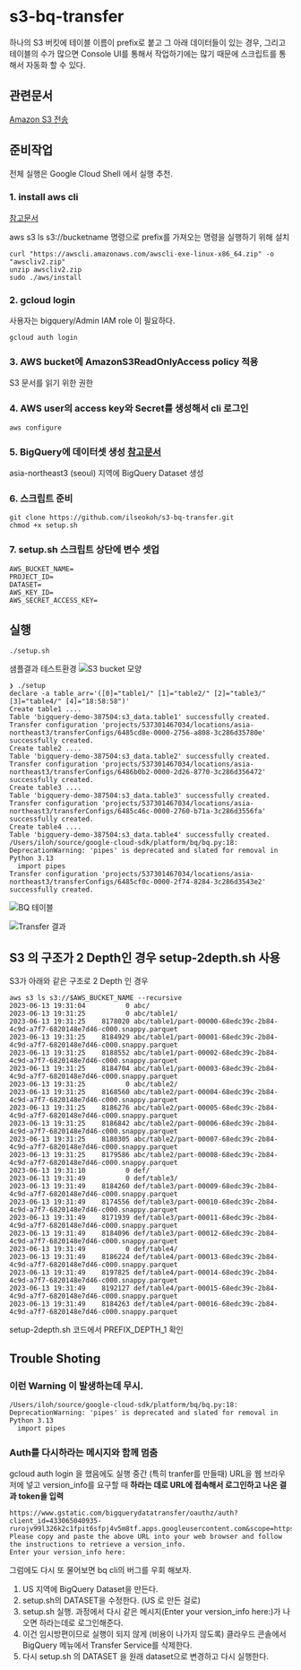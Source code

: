 # s3-bq-transfer
하나의 S3 버킷에 테이블 이름이 prefix로 붙고 그 아래 데이터들이 있는 경우, 그리고 테이블의 수가 많으면 Console UI를 통해서 작업하기에는 많기 때문에 스크립트를 통해서 자동화 할 수 있다. 

## 관련문서
[Amazon S3 전송](https://cloud.google.com/bigquery/docs/s3-transfer?hl=ko)

## 준비작업
전체 실행은 Google Cloud Shell 에서 실행 추천. 

### 1. install aws cli 
[참고문서](https://docs.aws.amazon.com/cli/latest/userguide/getting-started-install.html)

aws s3 ls s3://bucketname 명령으로 prefix를 가져오는 명령을 실행하기 위해 설치
```
curl "https://awscli.amazonaws.com/awscli-exe-linux-x86_64.zip" -o "awscliv2.zip"
unzip awscliv2.zip
sudo ./aws/install
```

### 2. gcloud login 
사용자는 bigquery/Admin IAM role 이 필요하다. 
```
gcloud auth login
```

### 3. AWS bucket에 AmazonS3ReadOnlyAccess policy 적용
S3 문서를 읽기 위한 권한 

### 4. AWS user의 access key와 Secret를 생성해서 cli 로그인 
```
aws configure
```

### 5. BigQuery에 데이터셋 생성 [참고문서](https://cloud.google.com/bigquery/docs/datasets?hl=ko)
asia-northeast3 (seoul) 지역에 BigQuery Dataset 생성

### 6. 스크립트 준비 
```
git clone https://github.com/ilseokoh/s3-bq-transfer.git
chmod +x setup.sh
```

### 7. setup.sh 스크립트 상단에 변수 셋업

```
AWS_BUCKET_NAME=
PROJECT_ID=
DATASET=
AWS_KEY_ID=
AWS_SECRET_ACCESS_KEY=
```

## 실행 

```
./setup.sh
```

샘플결과 
테스트환경
![S3 bucket 모양](images/s3-bucket.png)
```
❯ ./setup
declare -a table_arr='([0]="table1/" [1]="table2/" [2]="table3/" [3]="table4/" [4]="18:58:58")'
Create table1 ....
Table 'bigquery-demo-387504:s3_data.table1' successfully created.
Transfer configuration 'projects/537301467034/locations/asia-northeast3/transferConfigs/6485cd8e-0000-2756-a808-3c286d35780e' successfully created.
Create table2 ....
Table 'bigquery-demo-387504:s3_data.table2' successfully created.
Transfer configuration 'projects/537301467034/locations/asia-northeast3/transferConfigs/6486b0b2-0000-2d26-8770-3c286d356472' successfully created.
Create table3 ....
Table 'bigquery-demo-387504:s3_data.table3' successfully created.
Transfer configuration 'projects/537301467034/locations/asia-northeast3/transferConfigs/6485c46c-0000-2760-b71a-3c286d3556fa' successfully created.
Create table4 ....
Table 'bigquery-demo-387504:s3_data.table4' successfully created.
/Users/iloh/source/google-cloud-sdk/platform/bq/bq.py:18: DeprecationWarning: 'pipes' is deprecated and slated for removal in Python 3.13
  import pipes
Transfer configuration 'projects/537301467034/locations/asia-northeast3/transferConfigs/6485cf0c-0000-2f74-8284-3c286d3543e2' successfully created.
```

![BQ 테이블](images/result.png)

![Transfer 결과](images/transfer_result.png)

## S3 의 구조가 2 Depth인 경우 setup-2depth.sh 사용
S3가 아래와 같은 구조로 2 Depth 인 경우
```
aws s3 ls s3://$AWS_BUCKET_NAME --recursive
2023-06-13 19:31:04          0 abc/
2023-06-13 19:31:25          0 abc/table1/
2023-06-13 19:31:25    8178020 abc/table1/part-00000-68edc39c-2b84-4c9d-a7f7-6820148e7d46-c000.snappy.parquet
2023-06-13 19:31:25    8184929 abc/table1/part-00001-68edc39c-2b84-4c9d-a7f7-6820148e7d46-c000.snappy.parquet
2023-06-13 19:31:25    8188552 abc/table1/part-00002-68edc39c-2b84-4c9d-a7f7-6820148e7d46-c000.snappy.parquet
2023-06-13 19:31:25    8184704 abc/table1/part-00003-68edc39c-2b84-4c9d-a7f7-6820148e7d46-c000.snappy.parquet
2023-06-13 19:31:25          0 abc/table2/
2023-06-13 19:31:25    8168560 abc/table2/part-00004-68edc39c-2b84-4c9d-a7f7-6820148e7d46-c000.snappy.parquet
2023-06-13 19:31:25    8186276 abc/table2/part-00005-68edc39c-2b84-4c9d-a7f7-6820148e7d46-c000.snappy.parquet
2023-06-13 19:31:25    8186842 abc/table2/part-00006-68edc39c-2b84-4c9d-a7f7-6820148e7d46-c000.snappy.parquet
2023-06-13 19:31:25    8180305 abc/table2/part-00007-68edc39c-2b84-4c9d-a7f7-6820148e7d46-c000.snappy.parquet
2023-06-13 19:31:25    8179586 abc/table2/part-00008-68edc39c-2b84-4c9d-a7f7-6820148e7d46-c000.snappy.parquet
2023-06-13 19:31:10          0 def/
2023-06-13 19:31:49          0 def/table3/
2023-06-13 19:31:49    8184260 def/table3/part-00009-68edc39c-2b84-4c9d-a7f7-6820148e7d46-c000.snappy.parquet
2023-06-13 19:31:49    8174556 def/table3/part-00010-68edc39c-2b84-4c9d-a7f7-6820148e7d46-c000.snappy.parquet
2023-06-13 19:31:49    8171939 def/table3/part-00011-68edc39c-2b84-4c9d-a7f7-6820148e7d46-c000.snappy.parquet
2023-06-13 19:31:49    8184096 def/table3/part-00012-68edc39c-2b84-4c9d-a7f7-6820148e7d46-c000.snappy.parquet
2023-06-13 19:31:49          0 def/table4/
2023-06-13 19:31:49    8186224 def/table4/part-00013-68edc39c-2b84-4c9d-a7f7-6820148e7d46-c000.snappy.parquet
2023-06-13 19:31:49    8197825 def/table4/part-00014-68edc39c-2b84-4c9d-a7f7-6820148e7d46-c000.snappy.parquet
2023-06-13 19:31:49    8192127 def/table4/part-00015-68edc39c-2b84-4c9d-a7f7-6820148e7d46-c000.snappy.parquet
2023-06-13 19:31:49    8184263 def/table4/part-00016-68edc39c-2b84-4c9d-a7f7-6820148e7d46-c000.snappy.parquet
```

setup-2depth.sh 코드에서 PREFIX_DEPTH_1 확인



## Trouble Shoting 

### 이런 Warning 이 발생하는데 무시. 
```
/Users/iloh/source/google-cloud-sdk/platform/bq/bq.py:18: DeprecationWarning: 'pipes' is deprecated and slated for removal in Python 3.13
  import pipes
```

### Auth를 다시하라는 메시지와 함께 멈춤 
gcloud auth login 을 했음에도 실행 중간 (특히 tranfer를 만들때) URL을 웹 브라우저에 넣고 version_info를 요구할 때 
**하라는 데로 URL에 접속해서 로그인하고 나온 결과 token을 입력**
```
https://www.gstatic.com/bigquerydatatransfer/oauthz/auth?client_id=433065040935-rurojv99l326k2c1fpit6sfpj4v5m8tf.apps.googleusercontent.com&scope=https://www.googleapis.com/auth/bigquery&redirect_uri=urn:ietf:wg:oauth:2.0:oob&response_type=version_info
Please copy and paste the above URL into your web browser and follow the instructions to retrieve a version_info.
Enter your version_info here:
```

그럼에도 다시 또 물어보면 bq cli의 버그를 우회 해보자. 
1. US 지역에 BigQuery Dataset을 만든다. 
1. setup.sh의 DATASET을 수정한다. (US 로 만든 걸로)
1. setup.sh 실행. 과정에서 다시 같은 메시지(Enter your version_info here:)가 나오면 하라는데로 로그인해준다. 
1. 이건 임시방편이므로 실행이 되지 않게 (비용이 나가지 않도록) 클라우드 콘솔에서 BigQuery 메뉴에서 Transfer Service를 삭제한다. 
1. 다시 setup.sh 의 DATASET 을 원래 dataset으로 변경하고 다시 실행한다. 
